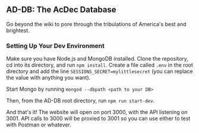## AD-DB: The AcDec Database
Go beyond the wiki to pore through the tribulations of America's best and brightest.

### Setting Up Your Dev Environment
Make sure you have Node.js and MongoDB installed. Clone the repository, cd into its directory, and run `npm install`. Create a file called `.env` in the root directory and add the line `SESSIONS_SECRET=mylittlesecret` (you can replace the value with anything you want).

Start Mongo by running `mongod --dbpath <path to your DB>`

Then, from the AD-DB root directory, run `npm run start-dev`.

And that's it! The website will open on port 3000, with the API listening on 3001. API calls to 3000 will be proxied to 3001 so you can use either to test with Postman or whatever. 
